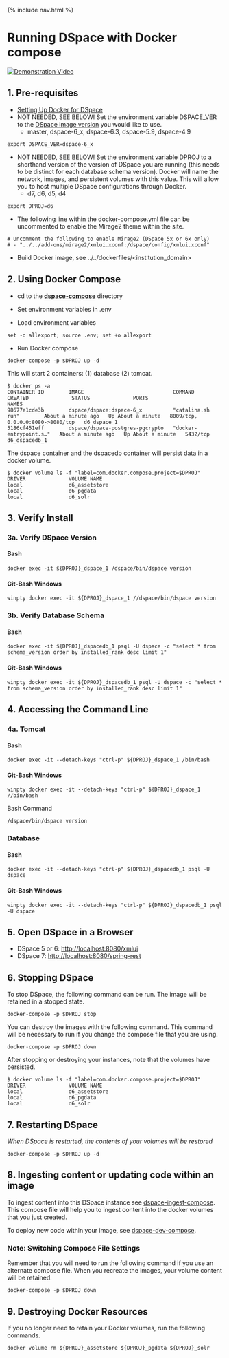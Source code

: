 {% include nav.html %}
# Running DSpace with Docker compose

[![Demonstration Video](https://i.ytimg.com/vi/ovJ8sJk1Apg/hqdefault.jpg)](https://www.youtube.com/watch?v=ovJ8sJk1Apg)

## 1. Pre-requisites
- [Setting Up Docker for DSpace](../../documentation/tutorialSetup.md)
- NOT NEEDED, SEE BELOW! Set the environment variable DSPACE_VER to the [DSpace image version](https://hub.docker.com/r/dspace/dspace/tags/) you would like to use.
  - master, dspace-6_x, dspace-6.3, dspace-5.9, dspace-4.9

```
export DSPACE_VER=dspace-6_x
```

- NOT NEEDED, SEE BELOW! Set the environment variable DPROJ to a shorthand version of the version of DSpace you are running (this needs to be distinct for each database schema version). Docker will name the network, images, and persistent volumes with this value.  This will allow you to host multiple DSpace configurations through Docker.
  - d7, d6, d5, d4

```
export DPROJ=d6
```

- The following line within the docker-compose.yml file can be uncommented to enable the Mirage2 theme within the site.

```
# Uncomment the following to enable Mirage2 (DSpace 5x or 6x only)
# - "../../add-ons/mirage2/xmlui.xconf:/dspace/config/xmlui.xconf"
```

- Build Docker image, see ../../dockerfiles/<institution_domain>

## 2. Using Docker Compose

- cd to the **[dspace-compose](https://github.com/DSpace-Labs/DSpace-Docker-Images/tree/master/docker-compose-files/dspace-compose)** directory

- Set environment variables in .env

- Load environment variables
```
set -o allexport; source .env; set +o allexport
```

- Run Docker compose

```
docker-compose -p $DPROJ up -d
```

This will start 2 containers: (1) database (2) tomcat.

```
$ docker ps -a
CONTAINER ID        IMAGE                             COMMAND                  CREATED              STATUS              PORTS                              NAMES
98677e1cde3b        dspace/dspace:dspace-6_x          "catalina.sh run"        About a minute ago   Up About a minute   8009/tcp, 0.0.0.0:8080->8080/tcp   d6_dspace_1
5186cf451eff        dspace/dspace-postgres-pgcrypto   "docker-entrypoint.s…"   About a minute ago   Up About a minute   5432/tcp                           d6_dspacedb_1
```

The dspace container and the dspacedb container will persist data in a docker volume.

```
$ docker volume ls -f "label=com.docker.compose.project=$DPROJ"
DRIVER              VOLUME NAME
local               d6_assetstore
local               d6_pgdata
local               d6_solr
```

## 3. Verify Install

### 3a. Verify DSpace Version

#### Bash
```
docker exec -it ${DPROJ}_dspace_1 /dspace/bin/dspace version
```

#### Git-Bash Windows
```
winpty docker exec -it ${DPROJ}_dspace_1 //dspace/bin/dspace version
```

### 3b. Verify Database Schema

#### Bash
```
docker exec -it ${DPROJ}_dspacedb_1 psql -U dspace -c "select * from schema_version order by installed_rank desc limit 1"
```

#### Git-Bash Windows
```
winpty docker exec -it ${DPROJ}_dspacedb_1 psql -U dspace -c "select * from schema_version order by installed_rank desc limit 1"
```

## 4. Accessing the Command Line

### 4a. Tomcat

#### Bash
```
docker exec -it --detach-keys "ctrl-p" ${DPROJ}_dspace_1 /bin/bash
```

#### Git-Bash Windows
```
winpty docker exec -it --detach-keys "ctrl-p" ${DPROJ}_dspace_1 //bin/bash
```

Bash Command
```
/dspace/bin/dspace version
```

### Database

#### Bash
```
docker exec -it --detach-keys "ctrl-p" ${DPROJ}_dspacedb_1 psql -U dspace
```

#### Git-Bash Windows
```
winpty docker exec -it --detach-keys "ctrl-p" ${DPROJ}_dspacedb_1 psql -U dspace
```

## 5. Open DSpace in a Browser
- DSpace 5 or 6: [http://localhost:8080/xmlui](http://localhost:8080/xmlui)
- DSpace 7: [http://localhost:8080/spring-rest](http://localhost:8080/spring-rest)

## 6. Stopping DSpace
To stop DSpace, the following command can be run.  The image will be retained in a stopped state.
```
docker-compose -p $DPROJ stop
```

You can destroy the images with the following command.  This command will be necessary to run if you change the compose file that you are using.

```
docker-compose -p $DPROJ down
```

After stopping or destroying your instances, note that the volumes have persisted.
```
$ docker volume ls -f "label=com.docker.compose.project=$DPROJ"
DRIVER              VOLUME NAME
local               d6_assetstore
local               d6_pgdata
local               d6_solr
```

## 7. Restarting DSpace
_When DSpace is restarted, the contents of your volumes will be restored_

```
docker-compose -p $DPROJ up -d
```

## 8. Ingesting content or updating code within an image
To ingest content into this DSpace instance see [dspace-ingest-compose](../dspace-ingest-compose).  This compose file will help you to ingest content into the docker volumes that you just created.

To deploy new code within your image, see [dspace-dev-compose](../dspace-dev-compose).

### Note: Switching Compose File Settings
Remember that you will need to run the following command if you use an alternate compose file.  When you recreate the images, your volume content will be retained.
```
docker-compose -p $DPROJ down
```

## 9. Destroying Docker Resources
If you no longer need to retain your Docker volumes, run  the following commands.

```
docker volume rm ${DPROJ}_assetstore ${DPROJ}_pgdata ${DPROJ}_solr
```
